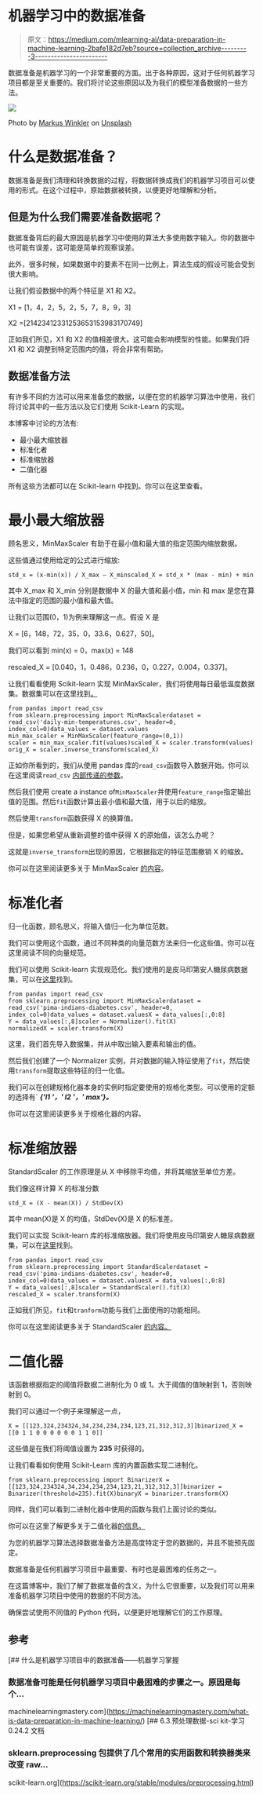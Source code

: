 # 机器学习中的数据准备

> 原文：<https://medium.com/mlearning-ai/data-preparation-in-machine-learning-2bafe182d7eb?source=collection_archive---------3----------------------->

数据准备是机器学习的一个非常重要的方面。出于各种原因，这对于任何机器学习项目都是至关重要的。我们将讨论这些原因以及为我们的模型准备数据的一些方法。

![](img/7c751defd9c5619bdd1b566cd2e28f32.png)

Photo by [Markus Winkler](https://unsplash.com/@markuswinkler?utm_source=medium&utm_medium=referral) on [Unsplash](https://unsplash.com?utm_source=medium&utm_medium=referral)

# 什么是数据准备？

数据准备是我们清理和转换数据的过程，将数据转换成我们的机器学习项目可以使用的形式。在这个过程中，原始数据被转换，以便更好地理解和分析。

## 但是为什么我们需要准备数据呢？

数据准备背后的最大原因是机器学习中使用的算法大多使用数字输入。你的数据中也可能有误差，这可能是简单的观察误差。

此外，很多时候，如果数据中的要素不在同一比例上，算法生成的假设可能会受到很大影响。

让我们假设数据中的两个特征是 X1 和 X2。

X1 = [1，4，2，5，2，5，7，8，9，3]

X2 =[21423412331253653153983170749]

正如我们所见，X1 和 X2 的值相差很大。这可能会影响模型的性能。如果我们将 X1 和 X2 调整到特定范围内的值，将会非常有帮助。

## 数据准备方法

有许多不同的方法可以用来准备您的数据，以便在您的机器学习算法中使用，我们将讨论其中的一些方法以及它们使用 Scikit-Learn 的实现。

本博客中讨论的方法有:

*   最小最大缩放器
*   标准化者
*   标准缩放器
*   二值化器

所有这些方法都可以在 Scikit-learn 中找到。你可以在这里查看。

# 最小最大缩放器

顾名思义，MinMaxScaler 有助于在最小值和最大值的指定范围内缩放数据。

这些值通过使用给定的公式进行缩放:

```
std_x = (x-min(x)) / X_max — X_minscaled_X = std_x * (max - min) + min
```

其中 X_max 和 X_min 分别是数据中 X 的最大值和最小值，min 和 max 是您在算法中指定的范围的最小值和最大值。

让我们以范围(0，1)为例来理解这一点。假设 X 是

X = [6，148，72，35，0，33.6，0.627，50]。

我们可以看到 min(x) = 0，max(x) = 148

rescaled_X = [0.040，1，0.486，0.236，0，0.227，0.004，0.337]。

让我们看看使用 Scikit-learn 实现 MinMaxScaler，我们将使用每日最低温度数据集。数据集可以在这里找到[。](https://www.kaggle.com/paulbrabban/daily-minimum-temperatures-in-melbourne)

```
from pandas import read_csv
from sklearn.preprocessing import MinMaxScalerdataset = read_csv('daily-min-temperatures.csv', header=0, index_col=0)data_values = dataset.values
min_max_scaler = MinMaxScaler(feature_range=(0,1))
scaler = min_max_scaler.fit(values)scaled_X = scaler.transform(values)
orig_X = scaler.inverse_transform(scaled_X)
```

正如你所看到的，我们从使用 pandas 库的`read_csv`函数导入数据开始。你可以在这里阅读`read_csv` [内部传递的参数](https://pandas.pydata.org/docs/reference/api/pandas.read_csv.html)。

然后我们使用 create a instance of`MinMaxScaler`并使用`feature_range`指定输出值的范围。然后`fit`函数计算出最小值和最大值，用于以后的缩放。

然后使用`transform`函数获得 X 的换算值。

但是，如果您希望从重新调整的值中获得 X 的原始值，该怎么办呢？

这就是`inverse_transform`出现的原因，它根据指定的特征范围撤销 X 的缩放。

你可以在这里阅读更多关于 MinMaxScaler [的内容](http://scikit-learn.org/stable/modules/generated/sklearn.preprocessing.MinMaxScaler.html)。

# 标准化者

归一化函数，顾名思义，将输入值归一化为单位范数。

我们可以使用这个函数，通过不同种类的向量范数方法来归一化这些值。你可以在这里阅读不同的向量规范。

我们可以使用 Scikit-learn 实现规范化。我们使用的是皮马印第安人糖尿病数据集，可以在[这里](https://raw.githubusercontent.com/jbrownlee/Datasets/master/pima-indians-diabetes.data.csv)找到。

```
from pandas import read_csv
from sklearn.preprocessing import MinMaxScalerdataset = read_csv('pima-indians-diabetes.csv', header=0, index_col=0)data_values = dataset.valuesX = data_values[:,0:8]
Y = data_values[:,8]scaler = Normalizer().fit(X)
normalizedX = scaler.transform(X)
```

这里，我们首先导入数据集，并从中取出输入要素和输出的值。

然后我们创建了一个 Normalizer 实例，并对数据的输入特征使用了`fit`，然后使用`transform`提取这些特征的归一化值。

我们可以在创建规格化器本身的实例时指定要使用的规格化类型。可以使用的定额的选择有` ***{'l1 '，' l2 '，' max'}。***

你可以在这里阅读更多关于规格化器的内容。

# 标准缩放器

StandardScaler 的工作原理是从 X 中移除平均值，并将其缩放至单位方差。

我们像这样计算 X 的标准分数

```
std_X = (X - mean(X)) / StdDev(X)
```

其中 mean(X)是 X 的均值，StdDev(X)是 X 的标准差。

我们可以实现 Scikit-learn 库的标准缩放器。我们将使用皮马印第安人糖尿病数据集，可以在[这里](https://raw.githubusercontent.com/jbrownlee/Datasets/master/pima-indians-diabetes.data.csv)找到。

```
from pandas import read_csv
from sklearn.preprocessing import StandardScalerdataset = read_csv('pima-indians-diabetes.csv', header=0, index_col=0)data_values = dataset.valuesX = data_values[:,0:8]
Y = data_values[:,8]scaler = StandardScaler().fit(X)
rescaled_X = scaler.transform(X)
```

正如我们所见，`fit`和`tranform`功能与我们上面使用的功能相同。

你可以在这里阅读更多关于 StandardScaler [的内容。](https://scikit-learn.org/stable/modules/generated/sklearn.preprocessing.StandardScaler.html)

# 二值化器

该函数根据指定的阈值将数据二进制化为 0 或 1。大于阈值的值映射到 1，否则映射到 0。

我们可以通过一个例子来理解这一点，

```
X = [[123,324,234324,34,234,234,234,123,21,312,312,3]]binarized_X = [[0 1 1 0 0 0 0 0 0 1 1 0]]
```

这些值是在我们将阈值设置为 **235** 时获得的。

让我们看看如何使用 Scikit-Learn 库的内置函数实现二进制化。

```
from sklearn.preprocessing import BinarizerX = [[123,324,234324,34,234,234,234,123,21,312,312,3]]binarizer = Binarizer(threshold=235).fit(X)binaryX = binarizer.transform(X)
```

同样，我们可以看到二进制化器中使用的函数与我们上面讨论的类似。

你可以在这里了解更多关于二值化器[的信息。](https://scikit-learn.org/stable/modules/generated/sklearn.preprocessing.Binarizer.html)

为您的机器学习算法选择数据准备方法是高度特定于您的数据的，并且不能预先固定。

数据准备是任何机器学习项目中最重要、有时也是最困难的任务之一。

在这篇博客中，我们了解了数据准备的含义，为什么它很重要，以及我们可以用来准备机器学习项目中使用的数据的不同方法。

确保尝试使用不同值的 Python 代码，以便更好地理解它们的工作原理。

## 参考

[](https://machinelearningmastery.com/what-is-data-preparation-in-machine-learning/) [## 什么是机器学习项目中的数据准备——机器学习掌握

### 数据准备可能是任何机器学习项目中最困难的步骤之一。原因是每个…

machinelearningmastery.com](https://machinelearningmastery.com/what-is-data-preparation-in-machine-learning/) [](https://scikit-learn.org/stable/modules/preprocessing.html) [## 6.3.预处理数据-sci kit-学习 0.24.2 文档

### sklearn.preprocessing 包提供了几个常用的实用函数和转换器类来改变 raw…

scikit-learn.org](https://scikit-learn.org/stable/modules/preprocessing.html)